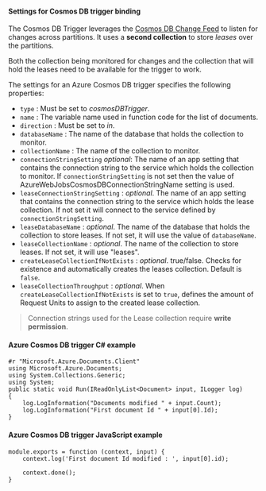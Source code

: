 #### Settings for Cosmos DB trigger binding

The Cosmos DB Trigger leverages the [Cosmos DB Change Feed](https://docs.microsoft.com/azure/cosmos-db/change-feed) to listen for changes across partitions. It uses a **second collection** to store *leases* over the partitions.

Both the collection being monitored for changes and the collection that will hold the leases need to be available for the trigger to work.

The settings for an Azure Cosmos DB trigger specifies the following properties:

- `type` : Must be set to *cosmosDBTrigger*.
- `name` : The variable name used in function code for the list of documents. 
- `direction` : Must be set to *in*. 
- `databaseName` : The name of the database that holds the collection to monitor.
- `collectionName` : The name of the collection to monitor.
- `connectionStringSetting` *optional*: The name of an app setting that contains the connection string to the service which holds the collection to monitor. If `connectionStringSetting` is not set then the value of AzureWebJobsCosmosDBConnectionStringName setting is used.
- `leaseConnectionStringSetting` : *optional*. The name of an app setting that contains the connection string to the service which holds the lease collection. If not set it will connect to the service defined by `connectionStringSetting`.
- `leaseDatabaseName` : *optional*. The name of the database that holds the collection to store leases. If not set, it will use the value of `databaseName`.
- `leaseCollectionName` : *optional*. The name of the collection to store leases. If not set, it will use "leases".
- `createLeaseCollectionIfNotExists` : *optional*. true/false. Checks for existence and automatically creates the leases collection. Default is `false`.
- `leaseCollectionThroughput` : *optional*. When `createLeaseCollectionIfNotExists` is set to `true`, defines the amount of Request Units to assign to the created lease collection.

> Connection strings used for the Lease collection require **write permission**.

#### Azure Cosmos DB trigger C# example
 
	#r "Microsoft.Azure.Documents.Client"
	using Microsoft.Azure.Documents;
	using System.Collections.Generic;
	using System;
	public static void Run(IReadOnlyList<Document> input, ILogger log)
	{
		log.LogInformation("Documents modified " + input.Count);
		log.LogInformation("First document Id " + input[0].Id);
	}

#### Azure Cosmos DB trigger JavaScript example

	module.exports = function (context, input) {
		context.log('First document Id modified : ', input[0].id);

		context.done();
	}

